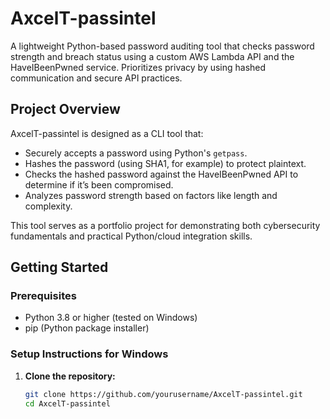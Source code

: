 # AxcelT-passintel
A lightweight Python-based password auditing tool that checks password strength and breach status using a custom AWS Lambda API and the HaveIBeenPwned service. Prioritizes privacy by using hashed communication and secure API practices.

## Project Overview

AxcelT-passintel is designed as a CLI tool that:
- Securely accepts a password using Python's `getpass`.
- Hashes the password (using SHA1, for example) to protect plaintext.
- Checks the hashed password against the HaveIBeenPwned API to determine if it’s been compromised.
- Analyzes password strength based on factors like length and complexity.

This tool serves as a portfolio project for demonstrating both cybersecurity fundamentals and practical Python/cloud integration skills.

## Getting Started

### Prerequisites
- Python 3.8 or higher (tested on Windows)
- pip (Python package installer)

### Setup Instructions for Windows

1. **Clone the repository:**
   ```bash
   git clone https://github.com/yourusername/AxcelT-passintel.git
   cd AxcelT-passintel
